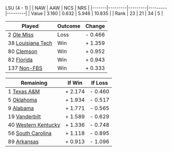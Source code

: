 LSU (4 - 1)
|       |   NAW   |   AAW   |   NCS   |   NRS   |
|-------|---------|---------|---------|---------|
| Value |   3.160 |   0.632 |   5.946 |  10.835 |
| Rank  |      23 |      21 |      34 |       5 |

| Played                    | Outcome    |  Change  |
|---------------------------|------------|----------|
|   2 [Ole Miss              ](OleMiss.md)| Loss       | -  0.466 |
|  38 [Louisiana Tech        ](LouisianaTech.md)| Win        | +  1.359 |
|  80 [Clemson               ](Clemson.md)| Win        | +  0.952 |
|  82 [Florida               ](Florida.md)| Win        | +  0.943 |
| 137 [Non-FBS               ](NonFBS.md)| Win        | +  0.333 |

| Remaining                 |  If Win  |  If Loss |
|---------------------------|----------|----------|
|   1 [Texas A&M             ](TexasAM.md)| +  2.174 | -  0.460 |
|   5 [Oklahoma              ](Oklahoma.md)| +  1.934 | -  0.517 |
|   9 [Alabama               ](Alabama.md)| +  1.771 | -  0.565 |
|  19 [Vanderbilt            ](Vanderbilt.md)| +  1.589 | -  0.629 |
|  40 [Western Kentucky      ](WesternKentucky.md)| +  1.336 | -  0.748 |
|  56 [South Carolina        ](SouthCarolina.md)| +  1.118 | -  0.895 |
|  89 [Arkansas              ](Arkansas.md)| +  0.913 | -  1.096 |

